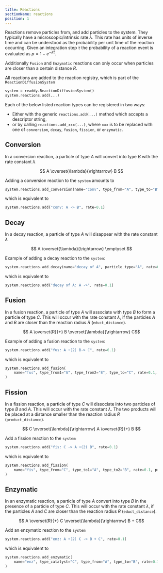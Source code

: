 ```yaml
---
title: Reactions
sectionName: reactions
position: 1
---
```


Reactions remove particles from, and add particles to the system. They typically have a microscopic/intrinsic rate $\lambda$.
This rate has units of inverse time and can be understood as the probability per unit time of the reaction occurring. Given an integration
step $\tau$ the probability of a reaction event is evaluated as $p = 1 - e^{-\lambda \tau}$.

Additionally `Fusion` and `Enzymatic` reactions can only occur when particles are closer than a certain distance $R$.

All reactions are added to the reaction registry, which is part of the `ReactionDiffusionSystem`
```python
system = readdy.ReactionDiffusionSystem()
system.reactions.add(...)
```

Each of the below listed reaction types can be registered in two ways: 
- Either with the generic `reactions.add(...)` method which accepts a descriptor string,
- or by calling `reactions.add_xxx(...)`, where `xxx` is to be replaced with one of `conversion`, `decay`, `fusion`, `fission`, or `enzymatic`.

## Conversion

In a conversion reaction, a particle of type $A$ will convert into type $B$ with the rate constant $\lambda$

$$ A \overset{\lambda}{\rightarrow} B $$

Adding a conversion reaction to the `system` amounts to

```python
system.reactions.add_conversion(name="conv", type_from="A", type_to="B", rate=0.1)
```
which is equivalent to
```python
system.reactions.add("conv: A -> B", rate=0.1)
```

## Decay

In a decay reaction, a particle of type $A$ will disappear with the rate constant $\lambda$

$$ A \overset{\lambda}{\rightarrow} \emptyset $$

Example of adding a decay reaction to the `system`:

```python
system.reactions.add_decay(name="decay of A", particle_type="A", rate=0.1)
```
which is equivalent to
```python
system.reactions.add("decay of A: A ->", rate=0.1)
```

## Fusion

In a fusion reaction, a particle of type $A$ will associate with type $B$ to form a particle of type $C$.
This will occur with the rate constant $\lambda$, if the particles $A$ and $B$ are closer than the reaction radius
$R$ (`educt_distance`). 

$$ A \overset{R}{+} B \overset{\lambda}{\rightarrow} C$$

Example of adding a fusion reaction to the `system`:

```python
system.reactions.add("fus: A +(2) B-> C", rate=0.1)
```
which is equivalent to
```python
system.reactions.add_fusion(
    name="fus", type_from1="A", type_from2="B", type_to="C", rate=0.1, educt_distance=2.
)
```

## Fission

In a fission reaction, a particle of type $C$ will dissociate into two particles of type $B$ and $A$.
This will occur with the rate constant $\lambda$. The two products will be placed at a distance smaller than
the reaction radius $R$ (`product_distance`).

$$ C \overset{\lambda}{\rightarrow} A \overset{R}{+} B $$

Add a fission reaction to the `system`

```python
system.reactions.add("fis: C -> A +(2) B", rate=0.1)
```
which is equivalent to
```python
system.reactions.add_fission(
    name="fis", type_from="C", type_to1="A", type_to2="B", rate=0.1, product_distance=2.
)
```

## Enzymatic

In an enzymatic reaction, a particle of type $A$ convert into type $B$ in the presence of a particle of type $C$.
This will occur with the rate constant $\lambda$, if the particles $A$ and $C$ are closer than the reaction radius
$R$ (`educt_distance`).

$$ A \overset{R}{+} C \overset{\lambda}{\rightarrow} B + C$$

Add an enzymatic reaction to the `system`
```python
system.reactions.add("enz: A +(2) C -> B + C", rate=0.1)
```
which is equivalent to
```python
system.reactions.add_enzymatic(
    name="enz", type_catalyst="C", type_from="A", type_to="B", rate=0.1, educt_distance=2.
)
```

